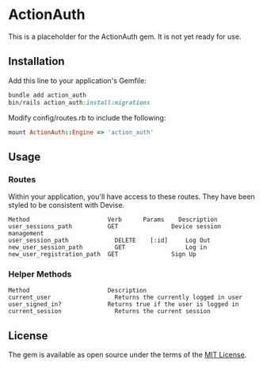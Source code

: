 # ActionAuth
This is a placeholder for the ActionAuth gem.  It is not yet ready for use.

## Installation
Add this line to your application's Gemfile:

```ruby
bundle add action_auth
bin/rails action_auth:install:migrations
```

Modify config/routes.rb to include the following:

```ruby
mount ActionAuth::Engine => 'action_auth'
```

## Usage

### Routes

Within your application, you'll have access to these routes. They have been styled to be consistent with Devise.

    Method	                    Verb	  Params	Description
    user_sessions_path	        GET		          Device session management
    user_session_path	          DELETE	[:id]	  Log Out
    new_user_session_path	      GET		          Log in
    new_user_registration_path	GET		          Sign Up

### Helper Methods

    Method	                    Description
    current_user	              Returns the currently logged in user
    user_signed_in?	            Returns true if the user is logged in
    current_session	              Returns the current session


## License
The gem is available as open source under the terms of the [MIT License](https://opensource.org/licenses/MIT).
